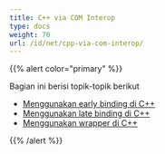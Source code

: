 ```yaml
---
title: C++ via COM Interop
type: docs
weight: 70
url: /id/net/cpp-via-com-interop/
---
```


{{% alert color="primary" %}}

Bagian ini berisi topik-topik berikut

- [Menggunakan early binding di C++](/pdf/id/net/using-early-binding-in-cpp/)
- [Menggunakan late binding di C++](/pdf/id/net/using-late-binding-in-cpp/)
- [Menggunakan wrapper di C++](/pdf/id/net/using-wrapper-in-cpp/)

{{% /alert %}}
